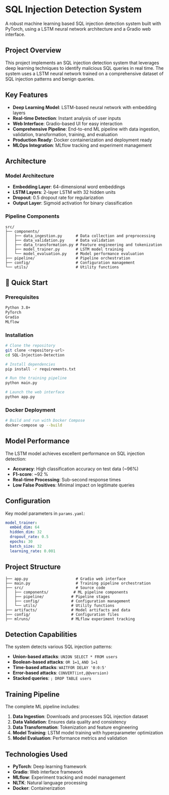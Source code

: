 # SQL Injection Detection System

A robust machine learning based SQL injection detection system built with PyTorch, using a LSTM neural network architecture and a Gradio web interface.

## Project Overview

This project implements an SQL injection detection system that leverages deep learning techniques to identify malicious SQL queries in real time. The system uses a LSTM neural network trained on a comprehensive dataset of SQL injection patterns and benign queries.

## Key Features

- **Deep Learning Model**: LSTM-based neural network with embedding layers
- **Real-time Detection**: Instant analysis of user inputs
- **Web Interface**: Gradio-based UI for easy interaction
- **Comprehensive Pipeline**: End-to-end ML pipeline with data ingestion, validation, transformation, training, and evaluation
- **Production Ready**: Docker containerization and deployment ready
- **MLOps Integration**: MLflow tracking and experiment management

## Architecture

### Model Architecture
- **Embedding Layer**: 64-dimensional word embeddings
- **LSTM Layers**: 2-layer LSTM with 32 hidden units
- **Dropout**: 0.5 dropout rate for regularization
- **Output Layer**: Sigmoid activation for binary classification

### Pipeline Components
```
src/
├── components/
│   ├── data_ingestion.py      # Data collection and preprocessing
│   ├── data_validation.py     # Data validation
│   ├── data_transformation.py # Feature engineering and tokenization
│   ├── model_trainer.py       # LSTM model training
│   └── model_evaluation.py    # Model performance evaluation
├── pipeline/                  # Pipeline orchestration
├── config/                    # Configuration management
└── utils/                     # Utility functions
```

## 🚀 Quick Start

### Prerequisites
```bash
Python 3.8+
PyTorch
Gradio
MLflow
```

### Installation
```bash
# Clone the repository
git clone <repository-url>
cd SQL-Injection-Detection

# Install dependencies
pip install -r requirements.txt

# Run the training pipeline
python main.py

# Launch the web interface
python app.py
```

### Docker Deployment
```bash
# Build and run with Docker Compose
docker-compose up --build
```

## Model Performance

The LSTM model achieves excellent performance on SQL injection detection:

- **Accuracy**: High classification accuracy on test data (~96%)
- **F1-score**: ~92 %
- **Real-time Processing**: Sub-second response times
- **Low False Positives**: Minimal impact on legitimate queries

## Configuration

Key model parameters in `params.yaml`:
```yaml
model_trainer:
  embed_dim: 64
  hidden_dim: 32
  dropout_rate: 0.5
  epochs: 30
  batch_size: 32
  learning_rate: 0.001
```

## Project Structure

```
├── app.py                     # Gradio web interface
├── main.py                    # Training pipeline orchestration
├── src/                       # Source code
│   ├── components/           # ML pipeline components
│   ├── pipeline/            # Pipeline stages
│   ├── config/              # Configuration management
│   └── utils/               # Utility functions
├── artifacts/               # Model artifacts and data
├── config/                  # Configuration files
├── mlruns/                  # MLflow experiment tracking

```



##  Detection Capabilities

The system detects various SQL injection patterns:
- **Union-based attacks**: `UNION SELECT * FROM users`
- **Boolean-based attacks**: `OR 1=1`, `AND 1=1`
- **Time-based attacks**: `WAITFOR DELAY '0:0:5'`
- **Error-based attacks**: `CONVERT(int,@@version)`
- **Stacked queries**: `; DROP TABLE users`

## Training Pipeline

The complete ML pipeline includes:

1. **Data Ingestion**: Downloads and processes SQL injection dataset
2. **Data Validation**: Ensures data quality and consistency
3. **Data Transformation**: Tokenization and feature engineering
4. **Model Training**: LSTM model training with hyperparameter optimization
5. **Model Evaluation**: Performance metrics and validation

## Technologies Used

- **PyTorch**: Deep learning framework
- **Gradio**: Web interface framework
- **MLflow**: Experiment tracking and model management
- **NLTK**: Natural language processing
- **Docker**: Containerization



